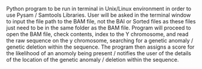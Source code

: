Python program to be run in terminal in Unix/Linux environment in order to use Pysam / Samtools Libraries. User will be asked in the terminal window to input the file path to the BAM file, not the BAI or Sorted files as these files just need to be in the same folder as the BAM file. Program will proceed to open the BAM file, check contents, index to the Y chromosome, and read the raw sequence on the y chromosome, searching for a genetic anomaly / genetic deletion within the sequence. The program then assigns a score for the likelihood of an anomoly being present / notifies the user of the details of the location of the genetic anomaly / deletion within the sequence.
